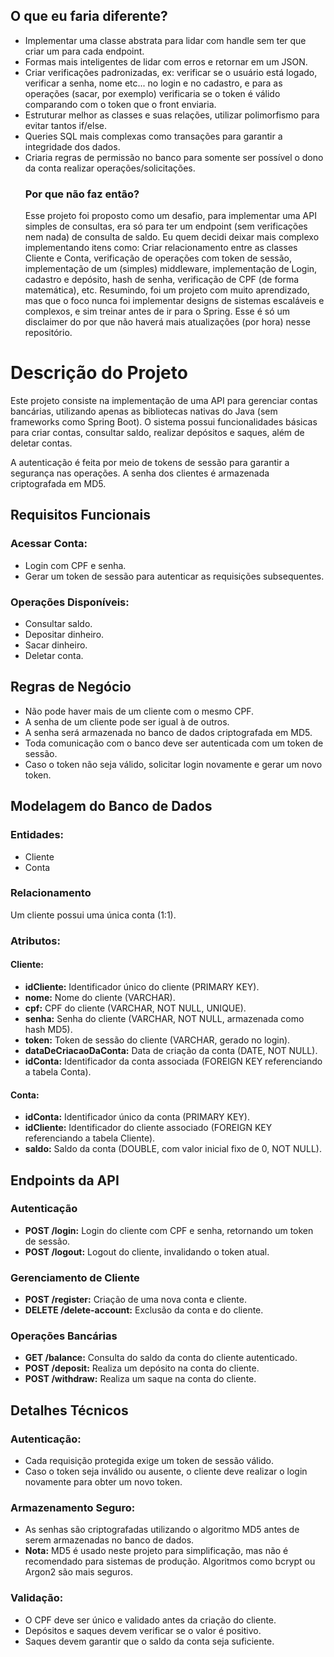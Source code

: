 <h2>O que eu faria diferente?</h2> <ul> <li>Implementar uma classe abstrata para lidar com handle sem ter que criar um para cada endpoint.</li> <li>Formas mais inteligentes de lidar com erros e retornar em um JSON.</li> <li> Criar verificações padronizadas, ex: verificar se o usuário está logado, verificar a senha, nome etc... no login e no cadastro, e para as operações (sacar, por exemplo) verificaria se o token é válido comparando com o token que o front enviaria. </li> <li>Estruturar melhor as classes e suas relações, utilizar polimorfismo para evitar tantos if/else.</li> <li>Queries SQL mais complexas como transações para garantir a integridade dos dados.</li> <li>Criaria regras de permissão no banco para somente ser possível o dono da conta realizar operações/solicitações.</li><h3>Por que não faz então?</h3> <p>Esse projeto foi proposto como um desafio, para implementar uma API simples de consultas, era só para ter um endpoint (sem verificações nem nada) de consulta de saldo. Eu quem decidi deixar mais complexo implementando itens como: Criar relacionamento entre as classes Cliente e Conta, verificação de operações com token de sessão, implementação de um (simples) middleware, implementação de Login, cadastro e depósito, hash de senha, verificação de CPF (de forma matemática), etc. Resumindo, foi um projeto com muito aprendizado, mas que o foco nunca foi implementar designs de sistemas escaláveis e complexos, e sim treinar antes de ir para o Spring. Esse é só um disclaimer do por que não haverá mais atualizações (por hora) nesse repositório. </p></ul> <h1>Descrição do Projeto</h1> <p>Este projeto consiste na implementação de uma API para gerenciar contas bancárias, utilizando apenas as bibliotecas nativas do Java (sem frameworks como Spring Boot). O sistema possui funcionalidades básicas para criar contas, consultar saldo, realizar depósitos e saques, além de deletar contas.</p> <p>A autenticação é feita por meio de tokens de sessão para garantir a segurança nas operações. A senha dos clientes é armazenada criptografada em MD5.</p><h2>Requisitos Funcionais</h2> <h3>Acessar Conta:</h3> <ul> <li>Login com CPF e senha.</li> <li>Gerar um token de sessão para autenticar as requisições subsequentes.</li> </ul> <h3>Operações Disponíveis:</h3> <ul> <li>Consultar saldo.</li> <li>Depositar dinheiro.</li> <li>Sacar dinheiro.</li> <li>Deletar conta.</li> </ul> <h2>Regras de Negócio</h2> <ul> <li>Não pode haver mais de um cliente com o mesmo CPF.</li> <li>A senha de um cliente pode ser igual à de outros.</li> <li>A senha será armazenada no banco de dados criptografada em MD5.</li> <li>Toda comunicação com o banco deve ser autenticada com um token de sessão.</li> <li>Caso o token não seja válido, solicitar login novamente e gerar um novo token.</li> </ul> <h2>Modelagem do Banco de Dados</h2> <h3>Entidades:</h3> <ul> <li>Cliente</li> <li>Conta</li> </ul> <h3>Relacionamento</h3> <p>Um cliente possui uma única conta (1:1).</p> <h3>Atributos:</h3> <h4>Cliente:</h4> <ul> <li><strong>idCliente:</strong> Identificador único do cliente (PRIMARY KEY).</li> <li><strong>nome:</strong> Nome do cliente (VARCHAR).</li> <li><strong>cpf:</strong> CPF do cliente (VARCHAR, NOT NULL, UNIQUE).</li> <li><strong>senha:</strong> Senha do cliente (VARCHAR, NOT NULL, armazenada como hash MD5).</li> <li><strong>token:</strong> Token de sessão do cliente (VARCHAR, gerado no login).</li> <li><strong>dataDeCriacaoDaConta:</strong> Data de criação da conta (DATE, NOT NULL).</li> <li><strong>idConta:</strong> Identificador da conta associada (FOREIGN KEY referenciando a tabela Conta).</li> </ul> <h4>Conta:</h4> <ul> <li><strong>idConta:</strong> Identificador único da conta (PRIMARY KEY).</li> <li><strong>idCliente:</strong> Identificador do cliente associado (FOREIGN KEY referenciando a tabela Cliente).</li> <li><strong>saldo:</strong> Saldo da conta (DOUBLE, com valor inicial fixo de 0, NOT NULL).</li> </ul> <h2>Endpoints da API</h2> <h3>Autenticação</h3> <ul> <li><strong>POST /login:</strong> Login do cliente com CPF e senha, retornando um token de sessão.</li> <li><strong>POST /logout:</strong> Logout do cliente, invalidando o token atual.</li> </ul> <h3>Gerenciamento de Cliente</h3> <ul> <li><strong>POST /register:</strong> Criação de uma nova conta e cliente.</li> <li><strong>DELETE /delete-account:</strong> Exclusão da conta e do cliente.</li> </ul> <h3>Operações Bancárias</h3> <ul> <li><strong>GET /balance:</strong> Consulta do saldo da conta do cliente autenticado.</li> <li><strong>POST /deposit:</strong> Realiza um depósito na conta do cliente.</li> <li><strong>POST /withdraw:</strong> Realiza um saque na conta do cliente.</li> </ul> <h2>Detalhes Técnicos</h2> <h3>Autenticação:</h3> <ul> <li>Cada requisição protegida exige um token de sessão válido.</li> <li>Caso o token seja inválido ou ausente, o cliente deve realizar o login novamente para obter um novo token.</li> </ul> <h3>Armazenamento Seguro:</h3> <ul> <li>As senhas são criptografadas utilizando o algoritmo MD5 antes de serem armazenadas no banco de dados.</li> <li><strong>Nota:</strong> MD5 é usado neste projeto para simplificação, mas não é recomendado para sistemas de produção. Algoritmos como bcrypt ou Argon2 são mais seguros.</li> </ul> <h3>Validação:</h3> <ul> <li>O CPF deve ser único e validado antes da criação do cliente.</li> <li>Depósitos e saques devem verificar se o valor é positivo.</li> <li>Saques devem garantir que o saldo da conta seja suficiente.</li> </ul>